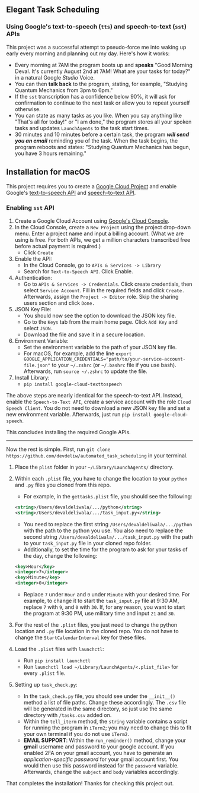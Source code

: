 ## Elegant Task Scheduling

### Using Google's text-to-speech (`tts`) and speech-to-text (`sst`) APIs

This project was a successful attempt to pseudo-force me into waking up early every morning and planning out my day. Here's how it works:

- Every morning at 7AM the program boots up and **speaks** "Good Morning Deval. It's currently August 2nd at 7AM! What are your tasks for today?" in a natural Google *Studio* Voice.
- You can then **talk back** to the program, stating, for example, "Studying Quantum Mechanics from 3pm to 6pm."
- If the `sst` transcription has a confidence below 90%, it will ask for confirmation to continue to the next task or allow you to repeat yourself otherwise.
- You can state as many tasks as you like. When you say anything like "That's all for today!" or "I am done," the program stores all your spoken tasks and updates `LaunchAgents` to the task start times.
- 30 minutes and 10 minutes before a certain task, the program ***will send you an email*** reminding you of the task. When the task begins, the program reboots and states: "Studying Quantum Mechanics has begun, you have 3 hours remaining."

## Installation for macOS

This project requires you to create a [Google Cloud Project](https://console.cloud.google.com/welcome) and enable Google's [text-to-speech API](https://console.cloud.google.com/speech/text-to-speech?authuser=1&project=tts-software-431119) and [speech-to-text API](https://console.cloud.google.com/marketplace/product/google/speech.googleapis.com?authuser=1&project=tts-software-431119).

### Enabling `sst` API

1. Create a Google Cloud Account using [Google's Cloud Console](https://console.cloud.google.com/welcome/new).
2. In the Cloud Console, create a `New Project` using the project drop-down menu. Enter a project name and input a billing account. (What we are using is free. For both APIs, we get a million characters transcribed free before actual payment is required.)
   - Click `Create`
3. Enable the API:
   - In the Cloud Console, go to `APIs & Services -> Library`
   - Search for `Text-to-Speech API`. Click Enable.
4. Authentication:
   - Go to `APIs & Services -> Credentials`. Click create credentials, then select `Service Account`. Fill in the required fields and click `Create.` Afterwards, assign the `Project -> Editor` role. Skip the sharing users section and click `Done.`
5. JSON Key File:
   - You should now see the option to download the JSON key file.
   - Go to the `Keys` tab from the main home page. Click `Add Key` and select `JSON.`
   - Download the file and save it in a secure location.
6. Environment Variable:
   - Set the environment variable to the path of your JSON key file.
   - For macOS, for example, add the line `export GOOGLE_APPLICATION_CREDENTIALS="path/to/your-service-account-file.json"` to your `~/.zshrc` (or `~/.bashrc` file if you use bash). Afterwards, run `source ~/.zshrc` to update the file.
7. Install Library:
   - `pip install google-cloud-texttospeech`

The above steps are nearly identical for the speech-to-text API. Instead, enable the `Speech-to-Text API`, create a service account with the role `Cloud Speech Client`. You do not need to download a new JSON key file and set a new environment variable. Afterwards, just run `pip install google-cloud-speech`.

This concludes installing the required Google APIs.

---

Now the rest is simple. First, run `git clone https://github.com/devdeliw/automated_task_scheduling` in your terminal.

1. Place the `plist` folder in your `~/Library/LaunchAgents/` directory.
2. Within each `.plist` file, you have to change the location to your `python` and `.py` files you cloned from this repo.
   - For example, in the `gettasks.plist` file, you should see the following:


   ```xml
   <string>/Users/devaldeliwala/.../python</string>
   <string>/Users/devaldeliwala/.../task_input.py</string>
   ```

   - You need to replace the first string `/Users/devaldeliwala/.../python` with the path to the python you use. You also need to replace the second string `/Users/devaldeliwala/.../task_input.py` with the path to your `task_input.py` file in your cloned repo folder.
   - Additionally, to set the time for the program to ask for your tasks of the day, change the following:


   ```xml
   <key>Hour</key>
   <integer>7</integer>
   <key>Minute</key>
   <integer>0</integer>
   ```

   - Replace `7` under `Hour` and `0` under `Minute` with your desired time. For example, to change it to start the `task_input.py` file at 9:30 AM, replace `7` with `9`, and `0` with `30`. If, for any reason, you want to start the program at 9:30 PM, use military time and input `21` and `30`.

3. For the rest of the `.plist` files, you just need to change the python location and `.py` file location in the cloned repo. You do not have to change the `StartCalendarInterval` key for these files.

4. Load the `.plist` files with `launchctl`:

   - Run `pip install launchctl`
   - Run `launchctl load ~/Library/LaunchAgents/<.plist_file>` for every `.plist` file.

5. Setting up `task_check.py`:

   - In the `task_check.py` file, you should see under the `__init__()` method a list of file paths. Change these accordingly. The `.csv` file will be generated in the same directory, so just use the same directory with `/tasks.csv` added on.
   - Within the `tell_iterm` method, the `string` variable contains a script for running the program in `iTerm2`; you may need to change this to fit your own terminal if you do not use `iTerm2`.
   - **EMAIL SUPPORT**: Within the `run_reminder()` method, change your **gmail** username and password to your google account. If you enabled 2FA on your gmail account, you have to generate an *application-specific password* for your gmail account first. You would then use this password instead for the `password` variable. Afterwards, change the `subject` and `body` variables accordingly.

That completes the installation! Thanks for checking this project out. 
